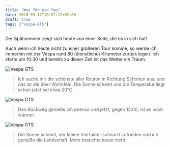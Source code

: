 ```yaml
---
title: "Was für ein Tag"
date: 2020-09-12T10:57:12+02:00
draft: true
tags: ["Vespa-GTS"]
---
```

Der Spätsommer zeigt sich heute von einer Seite, die es in sich hat!

Auch wenn ich heute nicht zu einer größeren Tour komme, so werde ich immerhin mit der Vespa rund 80 (dienstliche) Kilometer zurück legen. Ich starte um 10:30 und bereits zu dieser Zeit ist das Wetter ein Traum.

![Vespa GTS](../09-12-p01.jpg)
> Ich suche mir die schönste aller Routen in Richtung Schotten aus, und das ist die über Wohnfeld. Die Sonne scheint und die Temperatur liegt schon jetzt bei etwa 20°C.

![Vespa GTS](../09-12-p02.jpg)
> Den Rückweg genieße ich ebenso und jetzt, gegen 12:00, ist es noch wärmer.

![Vespa GTS](../09-12-p03.jpg)
> Die Sonne scheint, der kleine Viertakter schnurrt zufrieden und ich genieße die Landschaft. Mehr brauchts heute nicht.
